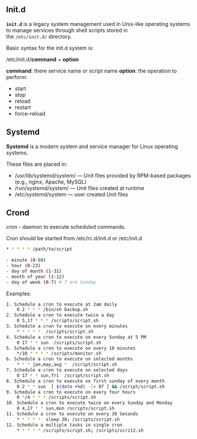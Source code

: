 ## Init.d

**`init.d`** is a legacy system management used in Unix-like operating systems to manage services through shell scripts stored in the `/etc/init.d/` directory.

Basic syntax for the init.d system is:

/etc/init.d/**command** + **option**

**command**: there service name or script name
**option**: the operation to perform:
- start
- stop
- reload
- restart
- force-reload
## Systemd

**Systemd** is a modern system and service manager for Linux operating systems.

These files are placed in: 

- /usr/lib/systemd/system/ — Unit files provided by RPM-based packages (e.g., nginx, Apache, MySQL)
- /run/systemd/system/ — Unit files created at runtime
- /etc/systemd/system — user created Unit files

## Crond 

cron - daemon to execute scheduled commands.

Cron should be started from /etc/rc.d/init.d or /etc/init.d

```bash
* * * * * /path/to/script
  
- minute (0-59)
- hour (0-23)
- day of month (1-31)
- month of year (1-12)
- day of week (0-7) # 7 are Sunday
```

Examples:

```bash
1. Schedule a cron to execute at 2am daily  
    0 2 * * * /bin/sh backup.sh
2. Schedule a cron to execute twice a day  
    0 5,17 * * * /scripts/script.sh
3. Schedule a cron to execute on every minutes  
    * * * * *  /scripts/script.sh
4. Schedule a cron to execute on every Sunday at 5 PM  
    0 17 * * sun  /scripts/script.sh
5. Schedule a cron to execute on every 10 minutes  
    */10 * * * * /scripts/monitor.sh
6. Schedule a cron to execute on selected months  
    * * * jan,may,aug *  /script/script.sh
7. Schedule a cron to execute on selected days  
    0 17 * * sun,fri  /script/script.sh
8. Schedule a cron to execute on first sunday of every month  
    0 2 * * sun  [ $(date +%d) -le 07 ] && /script/script.sh
9. Schedule a cron to execute on every four hours  
    0 */4 * * * /scripts/script.sh
10. Schedule a cron to execute twice on every Sunday and Monday  
    0 4,17 * * sun,mon /scripts/script.sh
11. Schedule a cron to execute on every 30 Seconds  
    * * * * *  sleep 30; /scripts/script.sh
12. Schedule a multiple tasks in single cron  
    * * * * * /scripts/script.sh; /scripts/scrit2.sh
```




